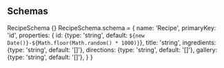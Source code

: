 ## Schemas

RecipeSchema {}
RecipeSchema.schema = {
  name: 'Recipe',
  primaryKey: 'id',
  properties: {
    id:    {type: 'string', default: `${new Date()}-${Math.floor(Math.random() * 1000)}`},
    title: 'string',
    ingredients: {type: 'string', default: '[]'},
    directions: {type: 'string', default: '[]'},
    gallery: {type: 'string', default: '[]'},
  }
}
